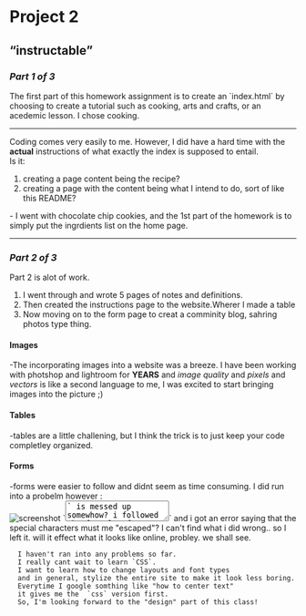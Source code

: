 <!DOCTYPE md>
  <h1><b>Project 2</b></h1>
  <h2><q>instructable</q></h2>
  <h3><i>Part 1 of 3</i></h3>
    <p>The first part of this homework assignment is to create an `index.html` by choosing to create a tutorial such as cooking, arts and crafts, or an acedemic lesson. I chose cooking.</p>
  <hr />
  <p>Coding comes very easily to me. However, I did have a hard time with the <b>actual</b> instructions of what exactly the index is supposed to entail.<br />
  Is it:
    <ol>
      <li>creating a page content being the recipe?</li>
      <li>creating a page with the content being what I intend to do, sort of like this README?</li></P>
    </ol>
  <p>- I went with chocolate chip cookies, and the 1st part of the homework is   to simply put the ingrdients list on the home page.</p>
  <hr />
<h3><i>Part 2 of 3</i></h3>
  <p>Part 2 is alot of work.</P>
    <ol>
      <li>I went through and wrote 5 pages of notes and definitions.</li>
      <li>Then created the instructions page to the website.Wherer I made a table</li>
      <li>Now moving on to the form page to creat a comminity blog, sahring photos type thing.</li>
    </ol>
<h4>Images</h4>
  </p>-The incorporating images into a website was a breeze. I have been working with photshop and lightroom for <b>YEARS</b> and <i>image quality</i> and <i>pixels</i> and <i>vectors</i> is like a second language to me, I was excited to start bringing images into the picture ;)</p>
<h4>Tables</h4>
  <p>-tables are a little challening, but I think the trick is to just keep your code completley organized.</p>
<h4>Forms</h4>
  <p>-forms were easier to follow and didnt seem as time consuming.
    I did run into a probelm however : <br />
    <img src="/Users/summixalot/Desktop/ss.png" alt="screenshot" title="screenshot" />
    `<textarea>` is messed up somewhow? i followed the formula of `<textarea> </textarea>` and i got an error saying that the special characters must me "escaped"? I can't find what i did wrong.. so I left it. will it effect what it looks like online, probley. we shall see.

```name
  I haven't ran into any problems so far.
  I really cant wait to learn `CSS`.
  I want to learn how to change layouts and font types
  and in general, stylize the entire site to make it look less boring.
  Everytime I google somthing like "how to center text"
  it gives me the  `css` version first.
  So, I'm looking forward to the "design" part of this class!
  ```
